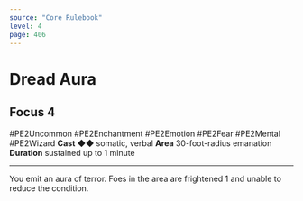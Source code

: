 ```yaml
---
source: "Core Rulebook"
level: 4
page: 406
---
```


# Dread Aura
## Focus 4
#PE2Uncommon #PE2Enchantment #PE2Emotion #PE2Fear #PE2Mental #PE2Wizard
**Cast** ◆◆ somatic, verbal
**Area** 30-foot-radius emanation
**Duration** sustained up to 1 minute

-----
You emit an aura of terror. Foes in the area are frightened 1 and unable to reduce the condition.